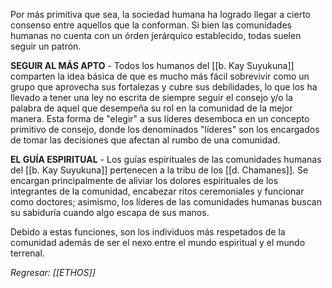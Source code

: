 Por más primitiva que sea, la sociedad humana ha logrado llegar a cierto consenso entre aquellos que la conforman. Si bien las comunidades humanas no cuenta con un órden jerárquico establecido, todas suelen seguir un patrón.

**SEGUIR AL MÁS APTO** - Todos los humanos del [[b. Kay Suyukuna]] comparten la idea básica de que es mucho más fácil sobrevivir como un grupo que aprovecha sus fortalezas y cubre sus debilidades, lo que los ha llevado a tener una ley no escrita de siempre seguir el consejo y/o la palabra de aquel que desempeña su rol en la comunidad de la mejor manera. Esta forma de "elegir" a sus líderes desemboca en un concepto primitivo de consejo, donde los denominados "líderes" son los encargados de tomar las decisiones que afectan al rumbo de una comunidad.

**EL GUÍA ESPIRITUAL** - Los guías espirituales de las comunidades humanas del [[b. Kay Suyukuna]] pertenecen a la tribu de los [[d. Chamanes]]. Se encargan principalmente de aliviar los dolores espirituales de los integrantes de la comunidad, encabezar ritos ceremoniales y funcionar como doctores; asimismo, los líderes de las comunidades humanas buscan su sabiduría cuando algo escapa de sus manos.

Debido a estas funciones, son los individuos más respetados de la comunidad además de ser el nexo entre el mundo espiritual y el mundo terrenal.

*Regresar: [[ETHOS]]*